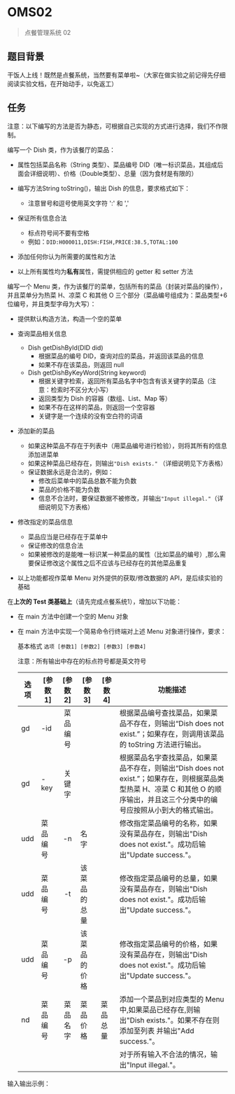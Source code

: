 # OMS02

> 点餐管理系统 02

## 题目背景

干饭人上线！既然是点餐系统，当然要有菜单啦~（大家在做实验之前记得先仔细阅读实验文档，在开始动手，以免返工）

## 任务

注意：以下编写的方法是否为静态，可根据自己实现的方式进行选择，我们不作限制。



编写一个 Dish 类，作为该餐厅的菜品：

- 属性包括菜品名称（String 类型）、菜品编号 DID（唯一标识菜品，其组成后面会详细说明）、价格（Double类型）、总量（因为食材是有限的）

- 编写方法String toString()，输出 Dish 的信息，要求格式如下：

  - 注意冒号和逗号使用英文字符 ':' 和 ','

- 保证所有信息合法
  
  - 标点符号间不要有空格
  - 例如：`DID:H000011,DISH:FISH,PRICE:38.5,TOTAL:100`
  
- 添加任何你认为所需要的属性和方法

- 以上所有属性均为**私有**属性，需提供相应的 getter 和 setter 方法

  

编写一个 Menu 类，作为该餐厅的菜单，包括所有的菜品（封装对菜品的操作），并且菜单分为热菜 H、凉菜 C 和其他 O 三个部分（菜品编号组成为：菜品类型+6 位编号，并且类型字母为大写）：

- 提供默认构造方法，构造一个空的菜单

- 查询菜品相关信息
  - Dish getDishById(DID did)
    - 根据菜品的编号 DID，查询对应的菜品，并返回该菜品的信息
    - 如果不存在该菜品，则返回 null
  - Dish getDishByKeyWord(String keyword)
    - 根据关键字检索，返回所有菜品名字中包含有该关键字的菜品（注意：检索时不区分大小写）
    - 返回类型为 Dish 的容器（数组、List、Map 等）
    - 如果不存在这样的菜品，则返回一个空容器
    - 关键字是一个连续的没有空白符的词语
  
- 添加新的菜品
  - 如果这种菜品不存在于列表中（用菜品编号进行检验），则将其所有的信息添加进菜单
  - 如果这种菜品已经存在，则输出``"Dish exists."`` （详细说明见下方表格）
  - 保证数据永远是合法的，例如：
    - 修改后菜单中的菜品总数不能为负数
    - 菜品的价格不能为负数
    - 信息不合法时，要保证数据不被修改，并输出``"Input illegal."``（详细说明见下方表格）
  
- 修改指定的菜品信息
  - 菜品应当是已经存在于菜单中
  - 保证修改的信息合法
  - 如果被修改的是能唯一标识某一种菜品的属性（比如菜品的编号）,那么需要保证修改这个属性之后不应该与已经存在的其他菜品重复
  
- 以上功能都视作菜单 Menu 对外提供的获取/修改数据的 API，是后续实验的基础

  

在**上次的 Test 类基础上**（请先完成点餐系统1），增加以下功能：

- 在 main 方法中创建⼀个空的 Menu 对象

- 在 main 方法中实现⼀个简易命令行终端对上述 Menu 对象进行操作，要求：

  基本格式 `选项 [参数1] [参数2] [参数3] [参数4]`

  注意：所有输出中存在的标点符号都是英文符号

  | 选项 | [参数 1] | [参数 2] | [参数 3]     | [参数 4] | 功能描述                                                     |
  | ---- | -------- | :------: | ------------ | -------- | ------------------------------------------------------------ |
  | gd   | -id      | 菜品编号 |              |          | 根据菜品编号查找菜品，如果菜品不存在，则输出“Dish does not exist.”；如果存在，则调用该菜品的 toString 方法进行输出。 |
  | gd   | -key     |  关键字  |              |          | 根据菜品名字查找菜品，如果菜品不存在，则输出“Dish does not exist.”；如果存在，则根据菜品类型热菜 H、凉菜 C 和其他 O 的顺序输出，并且这三个分类中的编号应按照从小到大的格式输出。 |
  | udd  | 菜品编号 |    -n    | 名字         |          | 修改指定菜品编号的名称，如果没有菜品存在，则输出"Dish does not exist."。成功后输出"Update success."。 |
  | udd  | 菜品编号 |    -t    | 该菜品的总量 |          | 修改指定菜品编号的总量，如果没有菜品存在，则输出"Dish does not exist."。成功后输出"Update success."。 |
  | udd  | 菜品编号 |    -p    | 该菜品的价格 |          | 修改指定菜品编号的价格，如果没有菜品存在，则输出"Dish does not exist."。成功后输出"Update success."。 |
  | nd   | 菜品编号 | 菜品名字 | 菜品价格     | 菜品总量 | 添加⼀个菜品到对应类型的 Menu 中,如果菜品已经存在,则输出"Dish exists."。如果不存在则添加至列表 并输出"Add success."。 |
  |      |          |          |              |          | 对于所有输入不合法的情况，输出"Input illegal."。             |

输入输出示例：

```

```
